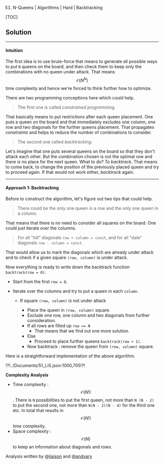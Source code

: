 51. N-Queens | Algorithms | Hard | Backtracking

[TOC]

## Solution

---

#### Intuition

The first idea is to use brute-force 
that means to generate all possible ways to put `N` queens on the board,
and then check them to keep only the combinations 
with no queen under attack. 
That means $$\mathcal{O}(N^N)$$ time complexity
and hence we're forced to think further how to optimize.

There are two programming conceptions here which could
help.

> The first one is called _constrained programming_. 

That basically means
to put restrictions after each queen placement. One puts a queen on the 
board and that immediately excludes one column, one row and 
two diagonals for the further queens placement. That propagates 
_constraints_ and helps to reduce the number of combinations to consider.



> The second one called _backtracking_. 

Let's imagine that one 
puts several queens on the board so that they don't attack each other. 
But the combination chosen is not the optimal one and there is no place
for the next queen. What to do? _To backtrack_. That means to come back,
to change the position of the previously placed queen and try 
to proceed again. If that would not work either, _backtrack_ again.






---
#### Approach 1: Backtracking

Before to construct the algorithm, 
let's figure out two tips that could
help.

> There could be the only one queen in a row and the only one queen
in a column.

That means that there is no need to consider all squares on the 
board. One could just iterate over the columns.

> For all "hill" diagonals `row + column = const`, 
and for all "dale" diagonals `row - column = const`.  

That would allow us to mark the diagonals which are already under 
attack and to check if a given square `(row, column)` is under attack.



Now everything is ready to write down the backtrack function 
`backtrack(row = 0)`.

* Start from the first `row = 0`. 
* Iterate over the columns and try to put a queen in each `column`.

    * If square `(row, column)` is not under attack
        
        * Place the queen in `(row, column)` square.
        * Exclude one row, one column and two diagonals from further 
        consideration.
        * If all rows are filled up `row == N`
            * That means that we find out one more solution.
        * Else
            * Proceed to place further queens `backtrack(row + 1)`.
        * Now backtrack : remove the queen from `(row, column)` square.
        
Here is a straightforward implementation of the above algorithm.  

!?!../Documents/51_LIS.json:1000,705!?!



**Complexity Analysis**

* Time complexity : $$\mathcal{O}(N!)$$. There is `N` possibilities to put 
the first queen, not more than `N (N - 2)` to put the second one,
not more than `N(N - 2)(N - 4)` for the third one etc. In total that
results in $$\mathcal{O}(N!)$$ time complexity.
* Space complexity : $$\mathcal{O}(N)$$ to keep an information about 
diagonals and rows. 

Analysis written by @[liaison](https://leetcode.com/liaison/)
and @[andvary](https://leetcode.com/andvary/)

